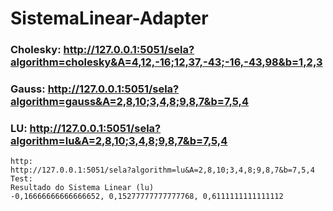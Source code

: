 # SistemaLinear-Adapter

### Cholesky: http://127.0.0.1:5051/sela?algorithm=cholesky&A=4,12,-16;12,37,-43;-16,-43,98&b=1,2,3
### Gauss: http://127.0.0.1:5051/sela?algorithm=gauss&A=2,8,10;3,4,8;9,8,7&b=7,5,4
### LU: http://127.0.0.1:5051/sela?algorithm=lu&A=2,8,10;3,4,8;9,8,7&b=7,5,4

```
http:
http://127.0.0.1:5051/sela?algorithm=lu&A=2,8,10;3,4,8;9,8,7&b=7,5,4
Test: 
Resultado do Sistema Linear (lu)
-0,16666666666666652, 0,15277777777777768, 0,6111111111111112
```

